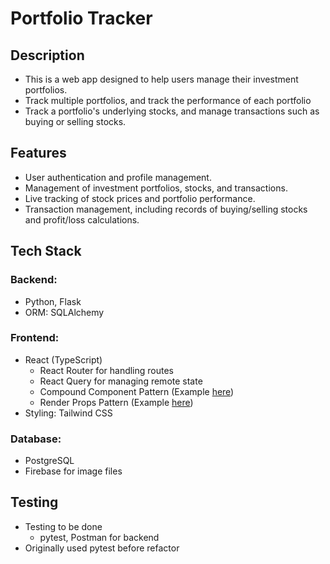 # Portfolio Tracker

## Description

- This is a web app designed to help users manage their investment portfolios.
- Track multiple portfolios, and track the performance of each portfolio
- Track a portfolio's underlying stocks, and manage transactions such as buying or selling stocks.

## Features

- User authentication and profile management.
- Management of investment portfolios, stocks, and transactions.
- Live tracking of stock prices and portfolio performance.
- Transaction management, including records of buying/selling stocks and profit/loss calculations.

## Tech Stack

### Backend:

- Python, Flask
- ORM: SQLAlchemy

### Frontend:

- React (TypeScript)
  - React Router for handling routes
  - React Query for managing remote state
  - Compound Component Pattern (Example [here](frontend/src/components/Modal.tsx))
  - Render Props Pattern (Example [here](frontend/src/components/Table.tsx))
- Styling: Tailwind CSS

### Database:

- PostgreSQL
- Firebase for image files

## Testing

- Testing to be done
  - pytest, Postman for backend
- Originally used pytest before refactor

